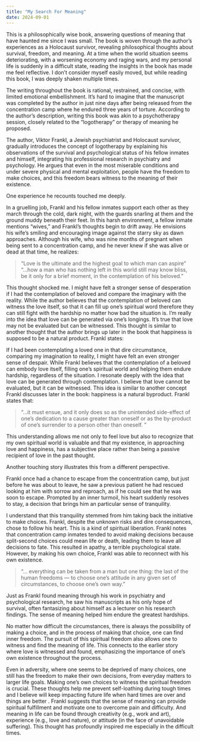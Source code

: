 ```yaml
---
title: "My Search For Meaning"
date: 2024-09-01
---
```



This is a philosophically wise book, answering questions of meaning that have haunted me since I was small. The book is woven through the author’s experiences as a Holocaust survivor, revealing philosophical thoughts about survival, freedom, and meaning. At a time when the world situation seems deteriorating, with a worsening economy and raging wars, and my personal life is suddenly in a difficult state, reading the insights in the book has made me feel reflective. I don’t consider myself easily moved, but while reading this book, I was deeply shaken multiple times.

The writing throughout the book is rational, restrained, and concise, with limited emotional embellishment. It’s hard to imagine that the manuscript was completed by the author in just nine days after being released from the concentration camp where he endured three years of torture. According to the author’s description, writing this book was akin to a psychotherapy session, closely related to the “logotherapy” or therapy of meaning he proposed.

The author, Viktor Frankl, a Jewish psychiatrist and Holocaust survivor, gradually introduces the concept of logotherapy by explaining his observations of the survival and psychological status of his fellow inmates and himself, integrating his professional research in psychiatry and psychology. He argues that even in the most miserable conditions and under severe physical and mental exploitation, people have the freedom to make choices, and this freedom bears witness to the meaning of their existence.

One experience he recounts touched me deeply.

In a gruelling job, Frankl and his fellow inmates support each other as they march through the cold, dark night, with the guards snarling at them and the ground muddy beneath their feet. In this harsh environment, a fellow inmate mentions “wives,” and Frankl’s thoughts begin to drift away. He envisions his wife’s smiling and encouraging image against the starry sky as dawn approaches. Although his wife, who was nine months of pregnant when being sent to a concentration camp, and he never knew if she was alive or dead at that time, he realizes:

> “Love is the ultimate and the highest goal to which man can aspire” “…how a man who has nothing left in this world still may know bliss, be it only for a brief moment, in the contemplation of his beloved.”

This thought shocked me. I might have felt a stronger sense of desperation if I had the contemplation of beloved and compare the imaginary with the reality. While the author believes that the contemplation of beloved can witness the love itself, so that it can fill up one’s spiritual word therefore they can still fight with the hardship no matter how bad the situation is. I’m really into the idea that love can be generated via one’s longings. It’s true that love may not be evaluated but can be witnessed. This thought is similar to another thought that the author brings up later in the book that happiness is supposed to be a natural product. Frankl states:

If I had been contemplating a loved one in that dire circumstance, comparing my imagination to reality, I might have felt an even stronger sense of despair. While Frankl believes that the contemplation of a beloved can embody love itself, filling one’s spiritual world and helping them endure hardship, regardless of the situation. I resonate deeply with the idea that love can be generated through contemplation. I believe that love cannot be evaluated, but it can be witnessed. This idea is similar to another concept Frankl discusses later in the book: happiness is a natural byproduct. Frankl states that:

> “…it must ensue, and it only does so as the unintended side-effect of one’s dedication to a cause greater than oneself or as the by-product of one’s surrender to a person other than oneself. ”

This understanding allows me not only to feel love but also to recognize that my own spiritual world is valuable and that my existence, in approaching love and happiness, has a subjective place rather than being a passive recipient of love in the past thought.

Another touching story illustrates this from a different perspective.

Frankl once had a chance to escape from the concentration camp, but just before he was about to leave, he saw a previous patient he had rescued looking at him with sorrow and reproach, as if he could see that he was soon to escape. Prompted by an inner turmoil, his heart suddenly resolves to stay, a decision that brings him an particular sense of tranquility.

I understand that this tranquility stemmed from him taking back the initiative to make choices. Frankl, despite the unknown risks and dire consequences, chose to follow his heart. This is a kind of spiritual liberation. Frankl notes that concentration camp inmates tended to avoid making decisions because split-second choices could mean life or death, leading them to leave all decisions to fate. This resulted in apathy, a terrible psychological state. However, by making his own choice, Frankl was able to reconnect with his own existence.

> “… everything can be taken from a man but one thing: the last of the human freedoms — to choose one’s attitude in any given set of circumstances, to choose one’s own way.”

Just as Frankl found meaning through his work in psychiatry and psychological research, he saw his manuscripts as his only hope of survival, often fantasizing about himself as a lecturer on his research findings. The sense of meaning helped him endure the greatest hardships.

No matter how difficult the circumstances, there is always the possibility of making a choice, and in the process of making that choice, one can find inner freedom. The pursuit of this spiritual freedom also allows one to witness and find the meaning of life. This connects to the earlier story where love is witnessed and found, emphasizing the importance of one’s own existence throughout the process.

Even in adversity, where one seems to be deprived of many choices, one still has the freedom to make their own decisions, from everyday matters to larger life goals. Making one’s own choices to witness the spiritual freedom is crucial. These thoughts help me prevent self-loathing during tough times and I believe will keep impacting future life when hard times are over and things are better . Frankl suggests that the sense of meaning can provide spiritual fulfillment and motivate one to overcome pain and difficulty. And meaning in life can be found through creativity (e.g., work and art), experience (e.g., love and nature), or attitude (in the face of unavoidable suffering). This thought has profoundly inspired me especially in the difficult times.
